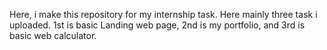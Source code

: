 Here, i make this repository for my internship task. Here mainly three task i uploaded. 1st is basic Landing web page, 2nd is my portfolio, and 3rd is basic web calculator.
